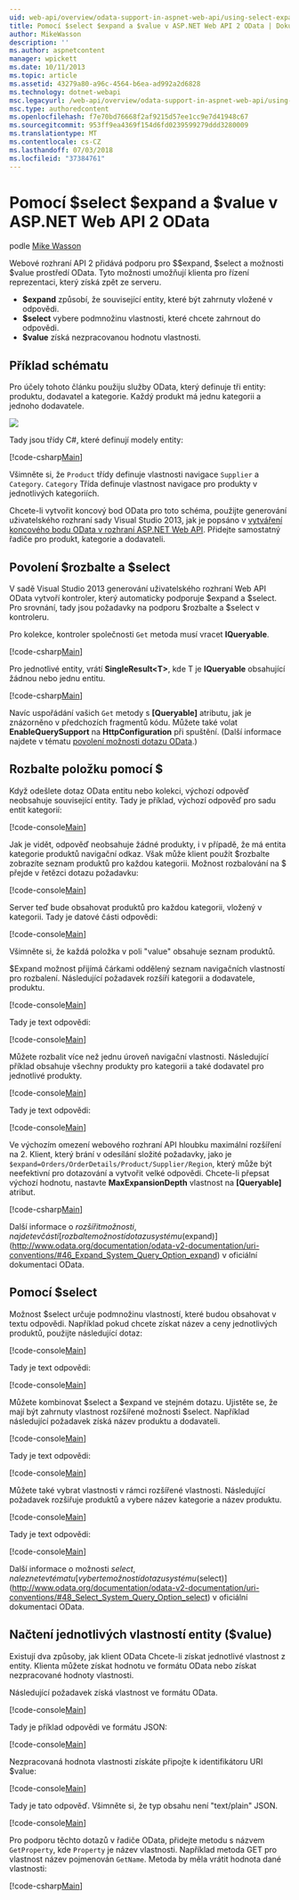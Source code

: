 ```yaml
---
uid: web-api/overview/odata-support-in-aspnet-web-api/using-select-expand-and-value
title: Pomocí $select $expand a $value v ASP.NET Web API 2 OData | Dokumentace Microsoftu
author: MikeWasson
description: ''
ms.author: aspnetcontent
manager: wpickett
ms.date: 10/11/2013
ms.topic: article
ms.assetid: 43279a80-a96c-4564-b6ea-ad992a2d6828
ms.technology: dotnet-webapi
msc.legacyurl: /web-api/overview/odata-support-in-aspnet-web-api/using-select-expand-and-value
msc.type: authoredcontent
ms.openlocfilehash: f7e70bd76668f2af9215d57ee1cc9e7d41948c67
ms.sourcegitcommit: 953ff9ea4369f154d6fd0239599279ddd3280009
ms.translationtype: MT
ms.contentlocale: cs-CZ
ms.lasthandoff: 07/03/2018
ms.locfileid: "37384761"
---
```

<a name="using-select-expand-and-value-in-aspnet-web-api-2-odata"></a>Pomocí $select $expand a $value v ASP.NET Web API 2 OData
====================
podle [Mike Wasson](https://github.com/MikeWasson)

Webové rozhraní API 2 přidává podporu pro $$expand, $select a možnosti $value prostředí OData. Tyto možnosti umožňují klienta pro řízení reprezentaci, který získá zpět ze serveru.

- **$expand** způsobí, že související entity, které být zahrnuty vložené v odpovědi.
- **$select** vybere podmnožinu vlastnosti, které chcete zahrnout do odpovědi.
- **$value** získá nezpracovanou hodnotu vlastnosti.

## <a name="example-schema"></a>Příklad schématu

Pro účely tohoto článku použiju služby OData, který definuje tři entity: produktu, dodavatel a kategorie. Každý produkt má jednu kategorii a jednoho dodavatele.

![](using-select-expand-and-value/_static/image1.png)

Tady jsou třídy C#, které definují modely entity:

[!code-csharp[Main](using-select-expand-and-value/samples/sample1.cs)]

Všimněte si, že `Product` třídy definuje vlastnosti navigace `Supplier` a `Category`. `Category` Třída definuje vlastnost navigace pro produkty v jednotlivých kategoriích.

Chcete-li vytvořit koncový bod OData pro toto schéma, použijte generování uživatelského rozhraní sady Visual Studio 2013, jak je popsáno v [vytváření koncového bodu OData v rozhraní ASP.NET Web API](odata-v3/creating-an-odata-endpoint.md). Přidejte samostatný řadiče pro produkt, kategorie a dodavateli.

## <a name="enabling-expand-and-select"></a>Povolení $rozbalte a $select

V sadě Visual Studio 2013 generování uživatelského rozhraní Web API OData vytvoří kontroler, který automaticky podporuje $expand a $select. Pro srovnání, tady jsou požadavky na podporu $rozbalte a $select v kontroleru.

Pro kolekce, kontroler společnosti `Get` metoda musí vracet **IQueryable**.

[!code-csharp[Main](using-select-expand-and-value/samples/sample2.cs)]

Pro jednotlivé entity, vrátí **SingleResult&lt;T&gt;**, kde T je **IQueryable** obsahující žádnou nebo jednu entitu.

[!code-csharp[Main](using-select-expand-and-value/samples/sample3.cs)]

Navíc uspořádání vašich `Get` metody s **[Queryable]** atributu, jak je znázorněno v předchozích fragmentů kódu. Můžete také volat **EnableQuerySupport** na **HttpConfiguration** při spuštění. (Další informace najdete v tématu [povolení možnosti dotazu OData](supporting-odata-query-options.md#enable).)

## <a name="using-expand"></a>Rozbalte položku pomocí $

Když odešlete dotaz OData entitu nebo kolekci, výchozí odpověď neobsahuje související entity. Tady je příklad, výchozí odpověď pro sadu entit kategorií:

[!code-console[Main](using-select-expand-and-value/samples/sample4.cmd)]

Jak je vidět, odpověď neobsahuje žádné produkty, i v případě, že má entita kategorie produktů navigační odkaz. Však může klient použít $rozbalte zobrazíte seznam produktů pro každou kategorii. Možnost rozbalování na $ přejde v řetězci dotazu požadavku:

[!code-console[Main](using-select-expand-and-value/samples/sample5.cmd)]

Server teď bude obsahovat produktů pro každou kategorii, vložený v kategorii. Tady je datové části odpovědi:

[!code-console[Main](using-select-expand-and-value/samples/sample6.cmd)]

Všimněte si, že každá položka v poli "value" obsahuje seznam produktů.

$Expand možnost přijímá čárkami oddělený seznam navigačních vlastností pro rozbalení. Následující požadavek rozšíří kategorii a dodavatele, produktu.

[!code-console[Main](using-select-expand-and-value/samples/sample7.cmd)]

Tady je text odpovědi:

[!code-console[Main](using-select-expand-and-value/samples/sample8.cmd)]

Můžete rozbalit více než jednu úroveň navigační vlastnosti. Následující příklad obsahuje všechny produkty pro kategorii a také dodavatel pro jednotlivé produkty.

[!code-console[Main](using-select-expand-and-value/samples/sample9.cmd)]

Tady je text odpovědi:

[!code-console[Main](using-select-expand-and-value/samples/sample10.cmd)]

Ve výchozím omezení webového rozhraní API hloubku maximální rozšíření na 2. Klient, který brání v odesílání složité požadavky, jako je `$expand=Orders/OrderDetails/Product/Supplier/Region`, který může být neefektivní pro dotazování a vytvořit velké odpovědi. Chcete-li přepsat výchozí hodnotu, nastavte **MaxExpansionDepth** vlastnost na **[Queryable]** atribut.

[!code-csharp[Main](using-select-expand-and-value/samples/sample11.cs)]

Další informace o $rozšířit možnosti, najdete v části [rozbalte možností dotazu systému ($expand)](http://www.odata.org/documentation/odata-v2-documentation/uri-conventions/#46_Expand_System_Query_Option_expand) v oficiální dokumentaci OData.

## <a name="using-select"></a>Pomocí $select

Možnost $select určuje podmnožinu vlastností, které budou obsahovat v textu odpovědi. Například pokud chcete získat název a ceny jednotlivých produktů, použijte následující dotaz:

[!code-console[Main](using-select-expand-and-value/samples/sample12.cmd)]

Tady je text odpovědi:

[!code-console[Main](using-select-expand-and-value/samples/sample13.cmd)]

Můžete kombinovat $select a $expand ve stejném dotazu. Ujistěte se, že mají být zahrnuty vlastnost rozšířené možnosti $select. Například následující požadavek získá název produktu a dodavateli.

[!code-console[Main](using-select-expand-and-value/samples/sample14.cmd)]

Tady je text odpovědi:

[!code-console[Main](using-select-expand-and-value/samples/sample15.cmd)]

Můžete také vybrat vlastnosti v rámci rozšířené vlastnosti. Následující požadavek rozšiřuje produktů a vybere název kategorie a název produktu.

[!code-console[Main](using-select-expand-and-value/samples/sample16.cmd)]

Tady je text odpovědi:

[!code-console[Main](using-select-expand-and-value/samples/sample17.cmd)]

Další informace o možnosti $select, naleznete v tématu [vyberte možností dotazu systému ($select)](http://www.odata.org/documentation/odata-v2-documentation/uri-conventions/#48_Select_System_Query_Option_select) v oficiální dokumentaci OData.

## <a name="getting-individual-properties-of-an-entity-value"></a>Načtení jednotlivých vlastností entity ($value)

Existují dva způsoby, jak klient OData Chcete-li získat jednotlivé vlastnost z entity. Klienta můžete získat hodnotu ve formátu OData nebo získat nezpracované hodnoty vlastnosti.

Následující požadavek získá vlastnost ve formátu OData.

[!code-console[Main](using-select-expand-and-value/samples/sample18.cmd)]

Tady je příklad odpovědi ve formátu JSON:

[!code-console[Main](using-select-expand-and-value/samples/sample19.cmd)]

Nezpracovaná hodnota vlastnosti získáte připojte k identifikátoru URI $value:

[!code-console[Main](using-select-expand-and-value/samples/sample20.cmd)]

Tady je tato odpověď. Všimněte si, že typ obsahu není "text/plain" JSON.

[!code-console[Main](using-select-expand-and-value/samples/sample21.cmd)]

Pro podporu těchto dotazů v řadiče OData, přidejte metodu s názvem `GetProperty`, kde `Property` je název vlastnosti. Například metoda GET pro vlastnost název pojmenován `GetName`. Metoda by měla vrátit hodnota dané vlastnosti:

[!code-csharp[Main](using-select-expand-and-value/samples/sample22.cs)]
